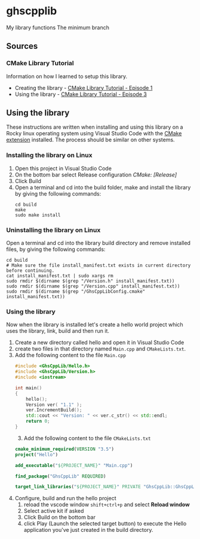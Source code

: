 # ghscpplib

My library functions
The minimum branch

## Sources

###  CMake Library Tutorial

Information on how I learned to setup this library. 
  - Creating the library - [CMake Library Tutorial - Episode 1](https://www.youtube.com/watch?v=5i6uLMP5VcY)
  - Using the library - [CMake Library Tutorial - Episode 3](https://www.youtube.com/watch?v=kntGxpNOOQM)

## Using the library

These instructions are written when installing and using this library on a
Rocky linux operating system using Visual Studio Code with the [CMake extension](https://marketplace.visualstudio.com/items?itemName=twxs.cmake) installed.  The process should be similar on other systems.

### Installing the library on Linux

1. Open this project in Visual Studio Code 
2. On the bottom bar select Release configuration *CMake: [Release]*
3. Click Build
4. Open a terminal and cd into the build folder, make and install the library by
   giving the following commands:
   ```shell
   cd build
   make
   sudo make install
   ```

### Uninstalling the library on Linux

Open a terminal and cd into the library build directory and 
remove installed files, by giving the following commands:
```shell
cd build
# Make sure the file install_manifest.txt exists in current directory before continuing.
cat install_manifest.txt | sudo xargs rm
sudo rmdir $(dirname $(grep "/Version.h" install_manifest.txt))
sudo rmdir $(dirname $(grep "/Version.cpp" install_manifest.txt))
sudo rmdir $(dirname $(grep "/GhsCppLibConfig.cmake" install_manifest.txt))
```

### Using the library

Now when the library is installed let's create a hello world project which 
uses the library, link, build and then run it.

1. Create a new directory called hello and open it in Visual Studio Code
2. create two files in that directory named `Main.cpp` and `CMakeLists.txt`.
3. Add the following content to the file `Main.cpp`
    ```cpp
    #include <GhsCppLib/Hello.h>
    #include <GhsCppLib/Version.h>
    #include <iostream>

    int main()
    {
        hello();
        Version ver( "1.1" );
        ver.IncrementBuild();
        std::cout << "Version: " << ver.c_str() << std::endl;
        return 0;
    }
    ```
    3. Add the following content to the file `CMakeLists.txt`
    ```cmake
    cmake_minimum_required(VERSION "3.5")
    project("Hello")

    add_executable("${PROJECT_NAME}" "Main.cpp")

    find_package("GhsCppLib" REQUIRED)

    target_link_libraries("${PROJECT_NAME}" PRIVATE "GhsCppLib::GhsCppLib")

    ```
4. Configure, build and run the hello project
   1. reload the vscode window `shift+ctrl+p` and select **Reload window**
   2. Select active kit if asked
   3. Click Build on the bottom bar
   4. click Play (Launch the selected target button) to execute the 
      Hello application you've just created in the build directory.